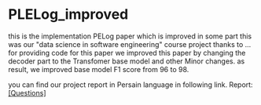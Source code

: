 # PLELog_improved
this is the implementation PELog paper which is improved in some part this was our "data science in software engineering" course project
thanks to ... for providing code for this paper we improved this paper by changing the decoder part to the Transfomer base model and other Minor changes.
as result, we improved base model F1 score from 96 to 98.

you can find our project report in Persain language in following link.
Report: [[Questions]](project_report.pdf) 
